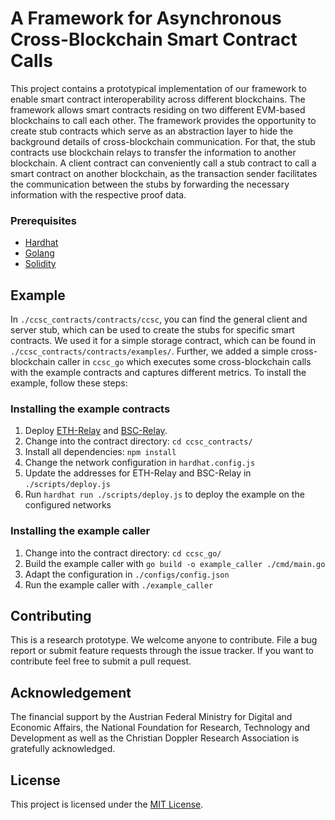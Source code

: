 # A Framework for Asynchronous Cross-Blockchain Smart Contract Calls

This project contains a prototypical implementation of our framework to enable smart contract interoperability across different blockchains. The framework allows smart contracts residing on two different EVM-based blockchains to call each other. The framework provides the opportunity to create stub contracts which serve as an abstraction layer to hide the background details of cross-blockchain communication. For that, the stub contracts use blockchain relays to transfer the information to another blockchain. A  client  contract  can conveniently  call  a  stub  contract  to  call  a  smart  contract  on another  blockchain,  as  the  transaction  sender  facilitates  the communication between the stubs by forwarding the necessary information with the respective proof data.

### Prerequisites

* [Hardhat](https://hardhat.org/)
* [Golang](https://go.dev/)
* [Solidity](https://docs.soliditylang.org/en/v0.8.10/)

## Example

In `./ccsc_contracts/contracts/ccsc`, you can find the general  client  and  server stub, which can be used to create the stubs for specific smart contracts. We used it for a simple storage contract, which can be found in `./ccsc_contracts/contracts/examples/`. Further, we added a simple cross-blockchain caller in `ccsc_go` which executes some cross-blockchain calls with the example contracts and captures different metrics. To install the example, follow these steps:

### Installing the example contracts

1. Deploy [ETH-Relay](https://github.com/pantos-io/ethrelay) and [BSC-Relay](https://github.com/soberm/bsc_relay).
2. Change into the contract directory: `cd ccsc_contracts/`
3. Install all dependencies: `npm install`
4. Change the network configuration in `hardhat.config.js`
5. Update the addresses for ETH-Relay and BSC-Relay in `./scripts/deploy.js`
6. Run `hardhat run ./scripts/deploy.js` to deploy the example on the configured networks

### Installing the example caller

1. Change into the contract directory: `cd ccsc_go/`
2. Build the example caller with `go build -o example_caller ./cmd/main.go`
3. Adapt the configuration in `./configs/config.json`
4. Run the example caller with `./example_caller`

## Contributing

This is a research prototype. We welcome anyone to contribute. File a bug report or submit feature requests through the issue tracker. If you want to contribute feel free to submit a pull request.

## Acknowledgement

The financial support by the Austrian Federal Ministry for Digital and Economic Affairs, the National Foundation for Research, Technology and Development as well as the Christian Doppler Research Association is gratefully acknowledged.

## License

This project is licensed under the [MIT License](LICENSE).
